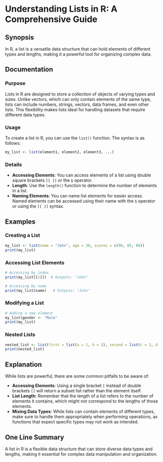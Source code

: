 <!--
Meta Description: # Understanding Lists in R: A Comprehensive Guide ## Synopsis In R, a list is a versatile data structure that can hold elements of different types and...
Meta Keywords: list, elements, can, lists, data
-->

# Understanding Lists in R: A Comprehensive Guide

## Synopsis
In R, a list is a versatile data structure that can hold elements of different types and lengths, making it a powerful tool for organizing complex data.

## Documentation
### Purpose
Lists in R are designed to store a collection of objects of varying types and sizes. Unlike vectors, which can only contain elements of the same type, lists can include numbers, strings, vectors, data frames, and even other lists. This flexibility makes lists ideal for handling datasets that require different data types.

### Usage
To create a list in R, you can use the `list()` function. The syntax is as follows:

```R
my_list <- list(element1, element2, element3, ...)
```

### Details
- **Accessing Elements**: You can access elements of a list using double square brackets `[[ ]]` or the `$` operator.
- **Length**: Use the `length()` function to determine the number of elements in a list.
- **Naming Elements**: You can name list elements for easier access. Named elements can be accessed using their name with the `$` operator or using the `[[ ]]` syntax.

## Examples
### Creating a List
```R
my_list <- list(name = "John", age = 30, scores = c(90, 85, 88))
print(my_list)
```

### Accessing List Elements
```R
# Accessing by index
print(my_list[[1]])  # Outputs: "John"

# Accessing by name
print(my_list$name)   # Outputs: "John"
```

### Modifying a List
```R
# Adding a new element
my_list$gender <- "Male"
print(my_list)
```

### Nested Lists
```R
nested_list <- list(first = list(a = 1, b = 2), second = list(c = 3, d = 4))
print(nested_list)
```

## Explanation
While lists are powerful, there are some common pitfalls to be aware of:
- **Accessing Elements**: Using a single bracket `[` instead of double brackets `[[` will return a subset list rather than the element itself.
- **List Length**: Remember that the length of a list refers to the number of elements it contains, which might not correspond to the lengths of those elements.
- **Mixing Data Types**: While lists can contain elements of different types, make sure to handle them appropriately when performing operations, as functions that expect specific types may not work as intended.

## One Line Summary
A list in R is a flexible data structure that can store diverse data types and lengths, making it essential for complex data manipulation and organization.